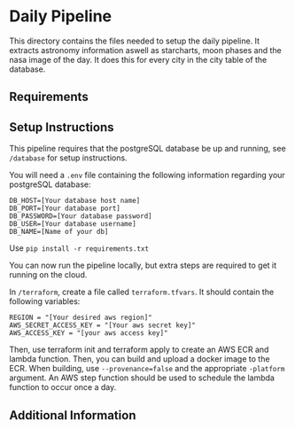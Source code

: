 # Daily Pipeline

This directory contains the files needed to setup the daily pipeline. It extracts astronomy information aswell as starcharts, moon phases and the nasa image of the day. It does this for every city in the city table of the database.

## Requirements

## Setup Instructions

This pipeline requires that the postgreSQL database be up and running, see ```/database``` for setup instructions.

You will need a ```.env``` file containing the following information regarding your postgreSQL database:
```
DB_HOST=[Your database host name]
DB_PORT=[Your database port]
DB_PASSWORD=[Your database password]
DB_USER=[Your database username]
DB_NAME=[Name of your db]
```

Use ```pip install -r requirements.txt```

You can now run the pipeline locally, but extra steps are required to get it running on the cloud.

In ```/terraform```, create a file called ```terraform.tfvars```. It should contain the following variables:
```
REGION = "[Your desired aws region]"
AWS_SECRET_ACCESS_KEY = "[Your aws secret key]"
AWS_ACCESS_KEY = "[your aws access key]"
```
Then, use terraform init and terraform apply to create an AWS ECR and lambda function. Then, you can build and upload a docker image to the ECR. When building, use ```--provenance=false``` and the appropriate ```-platform``` argument. An AWS step function should be used to schedule the lambda function to occur once a day.

## Additional Information